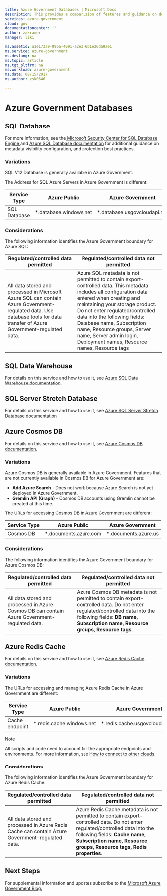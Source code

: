 ```yaml
---
title: Azure Government Databases | Microsoft Docs
description: This provides a comparision of features and guidance on developing applications for Azure Government
services: azure-government
cloud: gov
documentationcenter: ''
author: zakramer
manager: liki

ms.assetid: a1e173a9-996a-4091-a2e3-6b1e36da9ae1
ms.service: azure-government
ms.devlang: na
ms.topic: article
ms.tgt_pltfrm: na
ms.workload: azure-government
ms.date: 08/15/2017
ms.author: zsk0646

---
```

# Azure Government Databases
## SQL Database
For more information, see the<a href="https://msdn.microsoft.com/library/bb510589.aspx"> Microsoft Security Center for SQL Database Engine </a> and [Azure SQL Database documentation](../sql-database/index.yml) for additional guidance on metadata visibility configuration, and protection best practices.

### Variations
SQL V12 Database is generally available in Azure Government.

The Address for SQL Azure Servers in Azure Government is different:

| Service Type | Azure Public | Azure Government |
| --- | --- | --- |
| SQL Database |*.database.windows.net |*.database.usgovcloudapi.net |

### Considerations
The following information identifies the Azure Government boundary for Azure SQL:

| Regulated/controlled data permitted | Regulated/controlled data not permitted |
| --- | --- |
| All data stored and processed in Microsoft Azure SQL can contain Azure Government-regulated data. Use database tools for data transfer of Azure Government-regulated data. |Azure SQL metadata is not permitted to contain export-controlled data. This metadata includes all configuration data entered when creating and maintaining your storage product.  Do not enter regulated/controlled data into the following fields: Database name, Subscription name, Resource groups, Server name, Server admin login, Deployment names, Resource names, Resource tags |

## SQL Data Warehouse
For details on this service and how to use it, see [Azure SQL Data Warehouse documentation](../sql-data-warehouse/sql-data-warehouse-overview-what-is.md).

## SQL Server Stretch Database
For details on this service and how to use it, see [Azure SQL Server Stretch Database documentation](../sql-server-stretch-database/index.md)

## Azure Cosmos DB
For details on this service and how to use it, see [Azure Cosmos DB documentation](../cosmos-db/index.yml).

### Variations
Azure Cosmos DB is generally available in Azure Government. Features that are not currently available in Cosmos DB for Azure Government are:

* **Add Azure Search** - Does not work because Azure Search is not yet deployed in Azure Government.
* **Gremlin API (Graph)** - Cosmos DB accounts using Gremlin cannot be created at this time.

The URLs for accessing Cosmos DB in Azure Government are different:

| Service Type | Azure Public | Azure Government |
| --- | --- | --- |
| Cosmos DB | *.documents.azure.com | *.documents.azure.us |


### Considerations
The following information identifies the Azure Government boundary for Azure Cosmos DB:

| Regulated/controlled data permitted | Regulated/controlled data not permitted |
| --- | --- |
| All data stored and processed in Azure Cosmos DB can contain Azure Government-regulated data. |Azure Cosmos DB metadata is not permitted to contain export-controlled data. Do not enter regulated/controlled data into the following fields: **DB name, Subscription name, Resource groups, Resource tags**. |


## Azure Redis Cache
For details on this service and how to use it, see [Azure Redis Cache documentation](../redis-cache/index.md).

### Variations
The URLs for accessing and managing Azure Redis Cache in Azure Government are different:

| Service Type | Azure Public | Azure Government |
| --- | --- | --- |
| Cache endpoint |*.redis.cache.windows.net |*.redis.cache.usgovcloudapi.net |

> [!NOTE]
> All scripts and code need to account for the appropriate endpoints and environments. For more information, see [How to connect to other clouds](../redis-cache/cache-howto-manage-redis-cache-powershell.md#how-to-connect-to-other-clouds).
>
>

### Considerations
The following information identifies the Azure Government boundary for Azure Redis Cache:

| Regulated/controlled data permitted | Regulated/controlled data not permitted |
| --- | --- |
| All data stored and processed in Azure Redis Cache can contain Azure Government-regulated data. |Azure Redis Cache metadata is not permitted to contain export-controlled data. Do not enter regulated/controlled data into the following fields: **Cache name, Subscription name, Resource groups, Resource tags, Redis properties**. |

## Next Steps
For supplemental information and updates subscribe to the
<a href="https://blogs.msdn.microsoft.com/azuregov/">Microsoft Azure Government Blog. </a>
